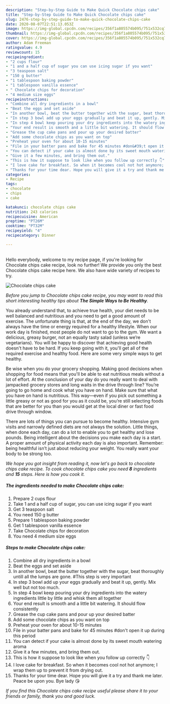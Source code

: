 ```yaml
---
description: "Step-by-Step Guide to Make Quick Chocolate chips cake"
title: "Step-by-Step Guide to Make Quick Chocolate chips cake"
slug: 2476-step-by-step-guide-to-make-quick-chocolate-chips-cake
date: 2020-08-07T22:51:13.053Z
image: https://img-global.cpcdn.com/recipes/356f1a805574b095/751x532cq70/chocolate-chips-cake-recipe-main-photo.jpg
thumbnail: https://img-global.cpcdn.com/recipes/356f1a805574b095/751x532cq70/chocolate-chips-cake-recipe-main-photo.jpg
cover: https://img-global.cpcdn.com/recipes/356f1a805574b095/751x532cq70/chocolate-chips-cake-recipe-main-photo.jpg
author: Adam Freeman
ratingvalue: 4.9
reviewcount: 15
recipeingredient:
- "2 cups flour"
- "1 and a half cup of sugar you can use icing sugar if you want"
- "3 teaspoon salt"
- "150 g butter"
- "1 tablespoon baking powder"
- "1 tablespoon vanilla essence"
- " Chocolate chips for decoration"
- "4 medium size eggs"
recipeinstructions:
- "Combine all dry ingredients in a bowl"
- "Beat the eggs and set aside"
- "In another bowl, beat the butter together with the sugar, beat thoroughly untill all the lumps are gone. #This step is very important"
- "In step 3 bowl add up your eggs gradually and beat it up, gently. Mix well but not too much."
- "In step 4 bowl keep pouring your dry ingredients into the watery ingredients little by little and whisk them all together"
- "Your end result is smooth and a little bit watering. It should flow consistently"
- "Grease the cup cake pans and pour up your desired batter"
- "Add some chocolate chips as you want on top"
- "Preheat your oven for about 10-15 minutes"
- "File in your batter pans and bake for 45 minutes #don&#39;t open it up during this period"
- "You can detect if your cake is almost done by its sweet mouth watering aroma"
- "Give it a few minutes, and bring them out."
- "This is how it suppose to look like when you follow up correctly 👇"
- "I love cake for breakfast. So when it becomes cool not hot anymore; I wrap them up to prevent it from drying out."
- "Thanks for your time dear. Hope you will give it a try and thank me later. Peace be upon you. Bye lady 😘"
categories:
- Recipe
tags:
- chocolate
- chips
- cake

katakunci: chocolate chips cake 
nutrition: 243 calories
recipecuisine: American
preptime: "PT26M"
cooktime: "PT32M"
recipeyield: "4"
recipecategory: Dinner

---
```

<br>
Hello everybody, welcome to my recipe page, if you're looking for Chocolate chips cake recipe, look no further! We provide you only the best Chocolate chips cake recipe here. We also have wide variety of recipes to try.
<br>


![Chocolate chips cake](https://img-global.cpcdn.com/recipes/356f1a805574b095/751x532cq70/chocolate-chips-cake-recipe-main-photo.jpg)

<i>Before you jump to Chocolate chips cake recipe, you may want to read this short interesting healthy tips about <strong>The Simple Ways to Be Healthy</strong>.</i>

You already understand that, to achieve true health, your diet needs to be well balanced and nutritious and you need to get a good amount of exercise. The unfortunate thing is that, at the end of the day, we don't always have the time or energy required for a healthy lifestyle. When our work day is finished, most people do not want to go to the gym. We want a delicious, greasy burger, not an equally tasty salad (unless we’re vegetarians). You will be happy to discover that achieving good health doesn't have to be hard. If you keep going with it, you'll get all of the required exercise and healthy food. Here are some very simple ways to get healthy.

Be wise when you do your grocery shopping. Making good decisions when shopping for food means that you'll be able to eat nutritious meals without a lot of effort. At the conclusion of your day do you really want to deal with jampacked grocery stores and long waits in the drive through line? You’re going to go home and cook what you have on hand. Make sure that what you have on hand is nutritious. This way—even if you pick out something a little greasy or not as good for you as it could be, you’re still selecting foods that are better for you than you would get at the local diner or fast food drive through window.

There are lots of things you can pursue to become healthy. Intensive gym visits and narrowly defined diets are not always the solution. Little things, when done each day, can do a lot to enable you to get healthy and lose pounds. Being intelligent about the decisions you make each day is a start. A proper amount of physical activity each day is also important. Remember: being healthful isn’t just about reducing your weight. You really want your body to be strong too. 


<i>We hope you got insight from reading it, now let's go back to chocolate chips cake recipe. To cook chocolate chips cake you need <strong>8</strong> ingredients and <strong>15</strong> steps. Here is how you cook it.
</i>

##### The ingredients needed to make Chocolate chips cake:

1. Prepare 2 cups flour
1. Take 1 and a half cup of sugar, you can use icing sugar if you want
1. Get 3 teaspoon salt
1. You need 150 g butter
1. Prepare 1 tablespoon baking powder
1. Get 1 tablespoon vanilla essence
1. Take  Chocolate chips for decoration
1. You need 4 medium size eggs


##### Steps to make Chocolate chips cake:

1. Combine all dry ingredients in a bowl
1. Beat the eggs and set aside
1. In another bowl, beat the butter together with the sugar, beat thoroughly untill all the lumps are gone. #This step is very important
1. In step 3 bowl add up your eggs gradually and beat it up, gently. Mix well but not too much.
1. In step 4 bowl keep pouring your dry ingredients into the watery ingredients little by little and whisk them all together
1. Your end result is smooth and a little bit watering. It should flow consistently
1. Grease the cup cake pans and pour up your desired batter
1. Add some chocolate chips as you want on top
1. Preheat your oven for about 10-15 minutes
1. File in your batter pans and bake for 45 minutes #don&#39;t open it up during this period
1. You can detect if your cake is almost done by its sweet mouth watering aroma
1. Give it a few minutes, and bring them out.
1. This is how it suppose to look like when you follow up correctly 👇
1. I love cake for breakfast. So when it becomes cool not hot anymore; I wrap them up to prevent it from drying out.
1. Thanks for your time dear. Hope you will give it a try and thank me later. Peace be upon you. Bye lady 😘


<i>If you find this Chocolate chips cake recipe useful please share it to your friends or family, thank you and good luck.</i>
